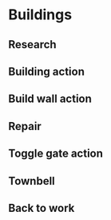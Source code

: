 # Buildings

## Research

## Building action

## Build wall action

## Repair

## Toggle gate action

## Townbell

## Back to work
